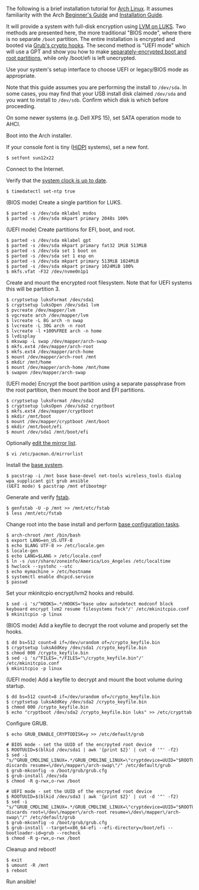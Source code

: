The following is a brief installation tutorial for [Arch Linux][1]. It assumes
familiarity with the Arch [Beginner's Guide][2] and [Installation Guide][3].

It will provide a system with full-disk encryption using [LVM on LUKS][4].
Two methods are presented here, the more traditional "BIOS mode", where
there is no separate `/boot` partition. The entire installation is encrypted
and booted via [Grub's crypto hooks][5].  The second method is "UEFI mode" which
will use a GPT and show you how to make [separately-encrypted boot and root partitions][6],
while only /boot/efi is left unecrypted.

Use your system's setup interface to choose UEFI or legacy/BIOS mode as appropriate.

Note that this guide assumes you are performing the install to `/dev/sda`. In
some cases, you may find that your USB install disk claimed `/dev/sda` and you
want to install to `/dev/sdb`. Confirm which disk is which before proceeding.

On some newer systems (e.g. Dell XPS 15), set SATA operation mode to AHCI.

Boot into the Arch installer.

If your console font is tiny ([HiDPI][7] systems), set a new font.

    $ setfont sun12x22

Connect to the Internet.

Verify that the [system clock is up to date][8].

    $ timedatectl set-ntp true
    
(BIOS mode) Create a single partition for LUKS.

    $ parted -s /dev/sda mklabel msdos
    $ parted -s /dev/sda mkpart primary 2048s 100%

(UEFI mode) Create partitions for EFI, boot, and root.

    $ parted -s /dev/sda mklabel gpt
    $ parted -s /dev/sda mkpart primary fat32 1MiB 513MiB
    $ parted -s /dev/sda set 1 boot on
    $ parted -s /dev/sda set 1 esp on
    $ parted -s /dev/sda mkpart primary 513MiB 1024MiB
    $ parted -s /dev/sda mkpart primary 1024MiB 100%
    $ mkfs.vfat -F32 /dev/nvme0n1p1

Create and mount the encrypted root filesystem. Note that for UEFI systems
this will be partition 3.

    $ cryptsetup luksFormat /dev/sda1
    $ cryptsetup luksOpen /dev/sda1 lvm
    $ pvcreate /dev/mapper/lvm
    $ vgcreate arch /dev/mapper/lvm
    $ lvcreate -L 8G arch -n swap
    $ lvcreate -L 30G arch -n root
    $ lvcreate -l +100%FREE arch -n home
    $ lvdisplay
    $ mkswap -L swap /dev/mapper/arch-swap
    $ mkfs.ext4 /dev/mapper/arch-root
    $ mkfs.ext4 /dev/mapper/arch-home
    $ mount /dev/mapper/arch-root /mnt
    $ mkdir /mnt/home
    $ mount /dev/mapper/arch-home /mnt/home
    $ swapon /dev/mapper/arch-swap

(UEFI mode) Encrypt the boot partition using a separate passphrase from
the root partition, then mount the boot and EFI partitions.

    $ cryptsetup luksFormat /dev/sda2
    $ cryptsetup luksOpen /dev/sda2 cryptboot
    $ mkfs.ext4 /dev/mapper/cryptboot
    $ mkdir /mnt/boot
    $ mount /dev/mapper/cryptboot /mnt/boot
    $ mkdir /mnt/boot/efi
    $ mount /dev/sda1 /mnt/boot/efi

Optionally [edit the mirror list][9].

    $ vi /etc/pacman.d/mirrorlist

Install the [base system][10].

    $ pacstrap -i /mnt base base-devel net-tools wireless_tools dialog wpa_supplicant git grub ansible
    (UEFI mode) $ pacstrap /mnt efibootmgr

Generate and verify [fstab][11].

    $ genfstab -U -p /mnt >> /mnt/etc/fstab
    $ less /mnt/etc/fstab

Change root into the base install and perform [base configuration tasks][12].

    $ arch-chroot /mnt /bin/bash
    $ export LANG=en_US.UTF-8
    $ echo $LANG UTF-8 >> /etc/locale.gen
    $ locale-gen
    $ echo LANG=$LANG > /etc/locale.conf
    $ ln -s /usr/share/zoneinfo/America/Los_Angeles /etc/localtime
    $ hwclock --systohc --utc
    $ echo mymachine > /etc/hostname
    $ systemctl enable dhcpcd.service
    $ passwd

Set your mkinitcpio encrypt/lvm2 hooks and rebuild.

    $ sed -i 's/^HOOKS=.*/HOOKS="base udev autodetect modconf block keyboard encrypt lvm2 resume filesystems fsck"/' /etc/mkinitcpio.conf
    $ mkinitcpio -p linux

(BIOS mode) Add a keyfile to decrypt the root volume and properly set the hooks.

    $ dd bs=512 count=8 if=/dev/urandom of=/crypto_keyfile.bin
    $ cryptsetup luksAddKey /dev/sda1 /crypto_keyfile.bin
    $ chmod 000 /crypto_keyfile.bin
    $ sed -i 's/^FILES=.*/FILES="\/crypto_keyfile.bin"/' /etc/mkinitcpio.conf
    $ mkinitcpio -p linux

(UEFI mode) Add a keyfile to decrypt and mount the boot volume during startup.

    $ dd bs=512 count=8 if=/dev/urandom of=/crypto_keyfile.bin
    $ cryptsetup luksAddKey /dev/sda2 /crypto_keyfile.bin
    $ chmod 000 /crypto_keyfile.bin
    $ echo "cryptboot /dev/sda2 /crypto_keyfile.bin luks" >> /etc/crypttab

Configure GRUB.

    $ echo GRUB_ENABLE_CRYPTODISK=y >> /etc/default/grub

    # BIOS mode - set the UUID of the encrpyted root device
    $ ROOTUUID=$(blkid /dev/sda1 | awk '{print $2}' | cut -d '"' -f2)
    $ sed -i "s/^GRUB_CMDLINE_LINUX=.*/GRUB_CMDLINE_LINUX=\"cryptdevice=UUID="$ROOTUUID":lvm:allow-discards resume=\/dev\/mapper\/arch-swap\"/" /etc/default/grub
    $ grub-mkconfig -o /boot/grub/grub.cfg
    $ grub-install /dev/sda
    $ chmod -R g-rwx,o-rwx /boot

    # UEFI mode - set the UUID of the encrpyted root device
    $ ROOTUUID=$(blkid /dev/sda3 | awk '{print $2}' | cut -d '"' -f2)
    $ sed -i "s/^GRUB_CMDLINE_LINUX=.*/GRUB_CMDLINE_LINUX=\"cryptdevice=UUID="$ROOTUUID":lvm:allow-discards root=\/dev\/mapper\/arch-root resume=\/dev\/mapper\/arch-swap\"/" /etc/default/grub
    $ grub-mkconfig -o /boot/grub/grub.cfg
    $ grub-install --target=x86_64-efi --efi-directory=/boot/efi --bootloader-id=grub --recheck
    $ chmod -R g-rwx,o-rwx /boot

Cleanup and reboot!

    $ exit
    $ umount -R /mnt
    $ reboot

Run ansible!


[1]: https://www.archlinux.org/
[2]: https://wiki.archlinux.org/index.php/Beginners'_guide
[3]: https://wiki.archlinux.org/index.php/Installation_guide
[4]: https://wiki.archlinux.org/index.php/Encrypted_LVM#LVM_on_LUKS
[5]: http://www.pavelkogan.com/2014/05/23/luks-full-disk-encryption/
[6]: https://wiki.archlinux.org/index.php/Dm-crypt/Encrypting_an_entire_system#Encrypted_boot_partition_.28GRUB.29
[7]: https://wiki.archlinux.org/index.php/HiDPI
[8]: https://wiki.archlinux.org/index.php/Beginners'_guide#Update_the_system_clock
[9]: https://wiki.archlinux.org/index.php/Beginners'_Guide#Select_a_mirror
[10]: https://wiki.archlinux.org/index.php/Beginners'_Guide#Install_the_base_system
[11]: https://wiki.archlinux.org/index.php/Beginners'_guide#Generate_an_fstab
[12]: https://wiki.archlinux.org/index.php/Beginners'_guide#Configure_the_base_system
